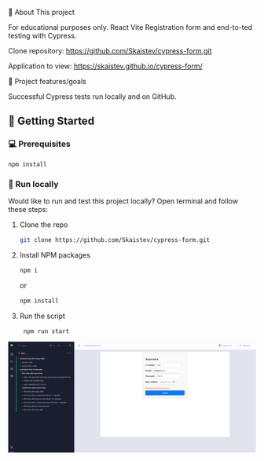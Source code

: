 🌟 About This project

For educational purposes only. React Vite Registration form and end-to-ted testing with Cypress. 


Clone repository:  https://github.com/Skaistev/cypress-form.git 

Application to view: https://skaistev.github.io/cypress-form/

🎯 Project features/goals

Successful Cypress tests run locally and on GitHub. 

## 🧰 Getting Started


### 💻 Prerequisites


```
npm install
```

### 🏃 Run locally

Would like to run and test this project locally? Open terminal and follow these steps:

1. Clone the repo
    ```sh
    git clone https://github.com/Skaistev/cypress-form.git 
    ```
2. Install NPM packages
    ```sh
    npm i
    ```
    or
    ```sh
    npm install
    ```
3. Run the script 
   ```sh
    npm run start
   ```

![alt text](./image-1.png)